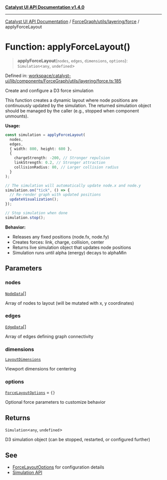 [**Catalyst UI API Documentation v1.4.0**](../../../../../README.md)

---

[Catalyst UI API Documentation](../../../../../README.md) / [ForceGraph/utils/layering/force](../README.md) / applyForceLayout

# Function: applyForceLayout()

> **applyForceLayout**(`nodes`, `edges`, `dimensions`, `options`): `Simulation`\<`any`, `undefined`\>

Defined in: [workspace/catalyst-ui/lib/components/ForceGraph/utils/layering/force.ts:185](https://github.com/TheBranchDriftCatalyst/catalyst-ui/blob/main/lib/components/ForceGraph/utils/layering/force.ts#L185)

Create and configure a D3 force simulation

This function creates a dynamic layout where node positions are continuously
updated by the simulation. The returned simulation object should be managed
by the caller (e.g., stopped when component unmounts).

**Usage:**

```typescript
const simulation = applyForceLayout(
  nodes,
  edges,
  { width: 800, height: 600 },
  {
    chargeStrength: -200, // Stronger repulsion
    linkStrength: 0.2, // Stronger attraction
    collisionRadius: 80, // Larger collision radius
  }
);

// The simulation will automatically update node.x and node.y
simulation.on("tick", () => {
  // Re-render graph with updated positions
  updateVisualization();
});

// Stop simulation when done
simulation.stop();
```

**Behavior:**

- Releases any fixed positions (node.fx, node.fy)
- Creates forces: link, charge, collision, center
- Returns live simulation object that updates node positions
- Simulation runs until alpha (energy) decays to alphaMin

## Parameters

### nodes

[`NodeData`](../../../../types/interfaces/NodeData.md)[]

Array of nodes to layout (will be mutated with x, y coordinates)

### edges

[`EdgeData`](../../../../types/interfaces/EdgeData.md)[]

Array of edges defining graph connectivity

### dimensions

[`LayoutDimensions`](../../../layouts/interfaces/LayoutDimensions.md)

Viewport dimensions for centering

### options

[`ForceLayoutOptions`](../interfaces/ForceLayoutOptions.md) = `{}`

Optional force parameters to customize behavior

## Returns

`Simulation`\<`any`, `undefined`\>

D3 simulation object (can be stopped, restarted, or configured further)

## See

- [ForceLayoutOptions](../interfaces/ForceLayoutOptions.md) for configuration details
- [Simulation API](https://github.com/d3/d3-force#simulation|D3)
